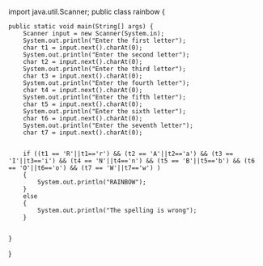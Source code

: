 import java.util.Scanner;
public class rainbow {

	public static void main(String[] args) {
		Scanner input = new Scanner(System.in);
		System.out.println("Enter the first letter");
		char t1 = input.next().charAt(0);
		System.out.println("Enter the second letter");
		char t2 = input.next().charAt(0);
		System.out.println("Enter the third letter");
		char t3 = input.next().charAt(0);
		System.out.println("Enter the fourth letter");
		char t4 = input.next().charAt(0);
		System.out.println("Enter the fifth letter");
		char t5 = input.next().charAt(0);
		System.out.println("Enter the sixth letter");
		char t6 = input.next().charAt(0);
		System.out.println("Enter the seventh letter");
		char t7 = input.next().charAt(0);
		
		
		if ((t1 == 'R'||t1=='r') && (t2 == 'A'||t2=='a') && (t3 == 'I'||t3=='i') && (t4 == 'N'||t4=='n') && (t5 == 'B'||t5=='b') && (t6 == 'O'||t6=='o') && (t7 == 'W'||t7=='w') )
		{
			System.out.println("RAINBOW");
		}
		else
		{
			System.out.println("The spelling is wrong");
		}
		

	}

}
